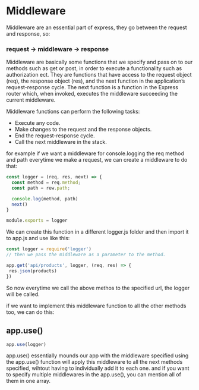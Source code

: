 # Middleware

Middleware are an essential part of express, they go between the request and response, so:
 ### request -> middleware -> response

Middleware are basically some functions that we specify and pass on to our methods such as get or post, in order to execute a functionality such as authorization ect.
They are functions that have access to the request object (req), the response object (res), and the next function in the application’s request-response cycle. The next function is a function in the Express router which, when invoked, executes the middleware succeeding the current middleware.

Middleware functions can perform the following tasks:

* Execute any code.
* Make changes to the request and the response objects.
* End the request-response cycle.
* Call the next middleware in the stack.

for example if we want a middleware for console.logging the req method and path everytime we make a request, we can create a middleware to do that:

```js
const logger = (req, res, next) => {
  const method = req.method;
  const path = rew.path;

  console.log(method, path)
  next()
}

module.exports = logger
```

We can create this function in a different logger.js folder and then import it to app.js and use like this:

```js
const logger = require('logger')
// then we pass the middleware as a parameter to the method.

app.get('api/products', logger, (req, res) => {
 res.json(products)
})
```
So now everytime we call the above methos to the specified url, the logger will be called.

if we want to implement this middleware function to all the other methods too, we can do this:

## app.use()
```js
app.use(logger)
```
app.use() essentially mounds our app with the middleware specified
using the app.use() function will apply this middleware to all the next methods specified, wihtout having to individually add it to each one.
and if you want to specify multiple middlewares in the app.use(), you can mention all of them in one array.
